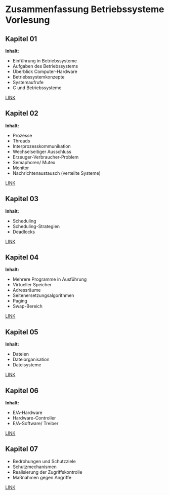 # Zusammenfassung Betriebssysteme Vorlesung

## Kapitel 01

**Inhalt:**

- Einführung in Betriebssysteme
- Aufgaben des Betriebssystems
- Überblick Computer-Hardware
- Betriebssystemkonzepte
- Systemaufrufe
- C und Betriebssysteme

[LINK](01-EinfuerungBetriebssysteme.md)

## Kapitel 02

**Inhalt:**

- Prozesse
- Threads
- Interprozesskommunikation
- Wechselseitiger Ausschluss
- Erzeuger-Verbraucher-Problem
- Semaphoren/ Mutex
- Monitor
- Nachrichtenaustausch (verteilte Systeme)

[LINK](02-ProzesseThreads.md)

## Kapitel 03

**Inhalt:**

- Scheduling
- Scheduling-Strategien
- Deadlocks

[LINK](03-SchedulingDeadlocks.md)

## Kapitel 04

**Inhalt:**

- Mehrere Programme in Ausführung
- Virtueller Speicher
- Adressräume
- Seitenersetzungsalgorithmen
- Paging
- Swap-Bereich

[LINK](04-Speicherverwaltung.md)

## Kapitel 05

**Inhalt:**

- Dateien
- Dateiorganisation
- Dateisysteme

[LINK](05-DateienDateisysteme.md)

## Kapitel 06

**Inhalt:**

- E/A-Hardware
- Hardware-Controller
- E/A-Software/ Treiber

[LINK](06-IO-Hardware.md)

## Kapitel 07

- Bedrohungen und Schutzziele
- Schutzmechanismen
- Realisierung der Zugriffskontrolle
- Maßnahmen gegen Angriffe

[LINK](07-Sicherheit.md)
